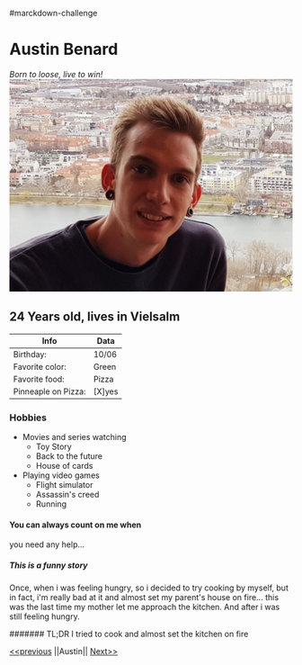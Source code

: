 #marckdown-challenge
# Austin Benard
*Born to loose, live to win!*
![Picture of me](meInPhoto.jpg)
## 24 Years old, lives in Vielsalm

Info | Data
-----|----- 
| Birthday:| 10/06
| Favorite color:| Green 
| Favorite food:| Pizza
| Pinneaple on Pizza: |[X]yes
 
### Hobbies
* Movies and series watching
	* Toy Story
 	* Back to the future
 	* House of cards
* Playing video games
 	* Flight simulator
 	* Assassin's creed
	* Running

#### You can always count on me when
you need any help...

##### This is a funny story
Once, when i was feeling hungry, so i decided to try cooking by myself, but in fact, i'm really bad at it and almost set my parent's house on fire... this was the last time my mother let me approach the kitchen. And after i was still feeling hungry.

####### TL;DR
I tried to cook and almost set the kitchen on fire

[<<previous](#) ||Austin|| [Next>>](#)
 
